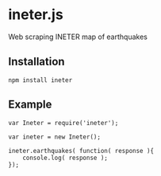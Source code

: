 # ineter.js

Web scraping INETER map of earthquakes

## Installation

    npm install ineter

## Example
    
    var Ineter = require('ineter');
    
    var ineter = new Ineter();
    
    ineter.earthquakes( function( response ){
        console.log( response );
    });